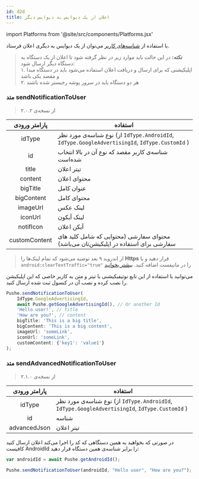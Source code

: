 ```yaml
---
id: d2d
title: اعلان از یک دیوایس به دیوایس دیگر
---
```


import Platforms from '@site/src/components/Platforms.jsx'


با استفاده‌ از [شناسه‌های کاربر](/docs/flutter/unification) می‌توان از یک دیوایس به دیگری اعلان فرستاد.

> **نکته:** در این حالت باید موارد زیر در نظر گرفته شود تا اعلان از یک دستگاه به دستگاه دیگر ارسال شود:        
۱. اپلیکیشنی که برای ارسال و دریافت اعلان استفاده می‌شود باید در دستگاه مبدا و مقصد یکی باشد    
۲. هر دو دستگاه باید در سرور پوشه رجیستر شده باشند


### متد sendNotificationToUser
<Platforms android />

> از نسخه‌ی ۲.۰.۲

|پارامتر ورودی|استفاده|
|:--:|--|
|idType|نوع شناسه‌ی مورد نظر (از `IdType.AndroidId`, `IdType.GoogleAdvertisingId`, `IdType.CustomId` )|
|id|شناسه‌ی کاربر مقصد که نوع آن در بالا انتخاب شده‌است|
|title|تیتر اعلان|اختیاری|
|content|محتوای اعلان|اختیاری|
|bigTitle|عنوان کامل|اختیاری|
|bigContent|محتوای کامل|اختیاری|
|imageUrl|لینک عکس|اختیاری|
|iconUrl|لینک آیکون|اختیاری|
|notifIcon|آیکن اعلان|اختیاری|
|customContent|محتوای سفارشی (محتوایی که شامل کلید های سفارشی برای استفاده در اپلیکیشن‌تان می‌باشد)|اختیاری|

> از اندروید ۹ بعد توصیه می‌شود که تمام لینک‌ها را **Https** قرار دهید و یا `android:clearTextTraffic="true"` را در مانیفست اضافه کنید. [بیشتر بخوانید](/docs/flutter/faq#اعلان-دارای-عکس-یا-لینک-دریافت-نمی‌شود-و-یا-بدون-عکس-است)

می‌توانید با استفاده از این تابع نوتیفیکیشنی با تیتر و متن به کاربر خاصی که این اپلیکیشن را نصب کرده و نصب آن در کنسول ثبت‌ شده ارسال کنید.

```js
Pushe.sendNotificationToUser(
    IdType.GoogleAdvertisingId,
    await Pushe.getGoogleAdvertisingId(), // Or another Id
    'Hello user!', // title
    'How are you?', // content
    bigTitle: 'This is a big title',
    bigContent: 'This is a big content',
    imageUrl: 'someLink',
    iconUrl: 'someLink',
    customContent: {'key1': 'value1'}
);
```

### متد sendAdvancedNotificationToUser
<Platforms android />

> از نسخه‌ی ۲.۱.۰


|پارامتر ورودی|استفاده|
|:--:|--|
|idType|نوع شناسه‌ی مورد نظر (از `IdType.AndroidId`, `IdType.GoogleAdvertisingId`, `IdType.CustomId` )|
|id|شناسه|
|advancedJson|تیتر اعلان|اختیاری|

در صورتی که بخواهید به همین دستگاهی که کد را اجرا می‌کند اعلان ارسال کنید کافیست AndroidId را برابر شناسه‌ی همین دستگاه قرار دهید:

```js
var androidId = await Pushe.getAndroidId();

Pushe.sendNotificationToUser(androidId, "Hello user", "How are you?");
```


